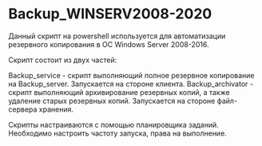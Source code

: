 # Backup_WINSERV2008-2020
Данный скрипт на powershell  используется для автоматизации резервного копирования в ОС Windows Server 2008-2016.

Скрипт состоит из двух частей:

Backup_service - скрипт выполняющий полное резервное копирование на Backup_server. Запускается на стороне клиента.
Backup_archivator - скрипт выполняющий архивирование резервных копий, а также удаление старых резервных копий. Запускается на стороне файл-сервера хранения.

Скрипты настраиваются с помощью планировщика заданий. Необходимо настроить частоту запуска, права на выполнение.

